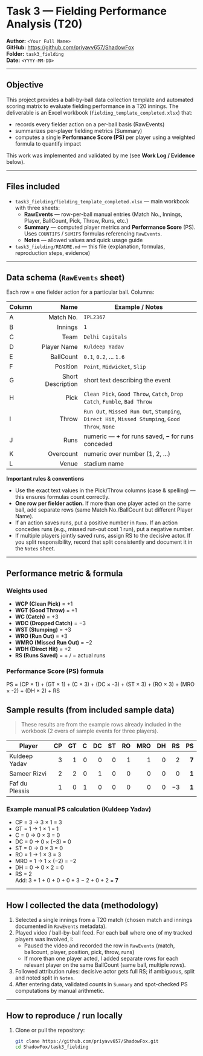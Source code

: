 # Task 3 — Fielding Performance Analysis (T20)

**Author:** `<Your Full Name>`  
**GitHub:** https://github.com/priyavv657/ShadowFox  
**Folder:** `task3_fielding`  
**Date:** `<YYYY-MM-DD>`

---

## Objective
This project provides a ball-by-ball data collection template and automated scoring matrix to evaluate fielding performance in a T20 innings. The deliverable is an Excel workbook (`fielding_template_completed.xlsx`) that:

- records every fielder action on a per-ball basis (RawEvents)
- summarizes per-player fielding metrics (Summary)
- computes a single **Performance Score (PS)** per player using a weighted formula to quantify impact

This work was implemented and validated by me (see **Work Log / Evidence** below).

---

## Files included
- `task3_fielding/fielding_template_completed.xlsx` — main workbook with three sheets:
  - **RawEvents** — row-per-ball manual entries (Match No., Innings, Player, BallCount, Pick, Throw, Runs, etc.)
  - **Summary** — computed player metrics and **Performance Score** (PS). Uses `COUNTIFS` / `SUMIFS` formulas referencing `RawEvents`.
  - **Notes** — allowed values and quick usage guide
- `task3_fielding/README.md` — this file (explanation, formulas, reproduction steps, evidence)

---

## Data schema (`RawEvents` sheet)
Each row = one fielder action for a particular ball. Columns:

| Column | Name | Example / Notes |
|---|---:|---|
| A | Match No. | `IPL2367` |
| B | Innings | `1` |
| C | Team | `Delhi Capitals` |
| D | Player Name | `Kuldeep Yadav` |
| E | BallCount | `0.1`, `0.2`, ... `1.6` |
| F | Position | `Point`, `Midwicket`, `Slip` |
| G | Short Description | short text describing the event |
| H | Pick | `Clean Pick`, `Good Throw`, `Catch`, `Drop Catch`, `Fumble`, `Bad Throw` |
| I | Throw | `Run Out`, `Missed Run Out`, `Stumping`, `Direct Hit`, `Missed Stumping`, `Good Throw`, `None` |
| J | Runs | numeric — **+** for runs saved, **−** for runs conceded |
| K | Overcount | numeric over number (1, 2, ...) |
| L | Venue | stadium name |

**Important rules & conventions**
- Use the exact text values in the Pick/Throw columns (case & spelling) — this ensures formulas count correctly.
- **One row per fielder action.** If more than one player acted on the same ball, add separate rows (same Match No./BallCount but different Player Name).
- If an action saves runs, put a positive number in `Runs`. If an action concedes runs (e.g., missed run-out cost 1 run), put a negative number.
- If multiple players jointly saved runs, assign RS to the decisive actor. If you split responsibility, record that split consistently and document it in the `Notes` sheet.

---

## Performance metric & formula

### Weights used
- **WCP (Clean Pick)** = +1  
- **WGT (Good Throw)** = +1  
- **WC (Catch)** = +3  
- **WDC (Dropped Catch)** = −3  
- **WST (Stumping)** = +3  
- **WRO (Run Out)** = +3  
- **WMRO (Missed Run Out)** = −2  
- **WDH (Direct Hit)** = +2  
- **RS (Runs Saved)** = + / − actual runs

### Performance Score (PS) formula
PS = (CP × 1) + (GT × 1) + (C × 3) + (DC × -3) + (ST × 3) + (RO × 3) + (MRO × -2) + (DH × 2) + RS
## Sample results (from included sample data)
> These results are from the example rows already included in the workbook (2 overs of sample events for three players).

| Player | CP | GT | C | DC | ST | RO | MRO | DH | RS | PS |
|---|---:|---:|---:|---:|---:|---:|---:|---:|---:|---:|
| Kuldeep Yadav | 3 | 1 | 0 | 0 | 0 | 1 | 1 | 0 | 2 | **7** |
| Sameer Rizvi | 2 | 2 | 0 | 1 | 0 | 0 | 0 | 0 | 0 | **1** |
| Faf du Plessis | 1 | 0 | 1 | 0 | 0 | 0 | 0 | 0 | −3 | **1** |

### Example manual PS calculation (Kuldeep Yadav)
- CP = 3 → 3 × 1 = 3  
- GT = 1 → 1 × 1 = 1  
- C = 0 → 0 × 3 = 0  
- DC = 0 → 0 × (−3) = 0  
- ST = 0 → 0 × 3 = 0  
- RO = 1 → 1 × 3 = 3  
- MRO = 1 → 1 × (−2) = −2  
- DH = 0 → 0 × 2 = 0  
- RS = 2  
Add: 3 + 1 + 0 + 0 + 0 + 3 − 2 + 0 + 2 = **7**

---

## How I collected the data (methodology)
1. Selected a single innings from a T20 match (chosen match and innings documented in `RawEvents` metadata).  
2. Played video / ball-by-ball feed. For each ball where one of my tracked players was involved, I:
   - Paused the video and recorded the row in `RawEvents` (match, ballcount, player, position, pick, throw, runs)
   - If more than one player acted, I added separate rows for each relevant player on the same BallCount (same ball, multiple rows).  
3. Followed attribution rules: decisive actor gets full RS; if ambiguous, split and noted split in `Notes`.
4. After entering data, validated counts in `Summary` and spot-checked PS computations by manual arithmetic.

---

## How to reproduce / run locally
1. Clone or pull the repository:
   ```bash
   git clone https://github.com/priyavv657/ShadowFox.git
   cd ShadowFox/task3_fielding
